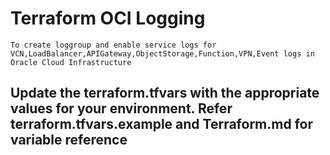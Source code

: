 
Terraform OCI Logging
=====================

`To create loggroup and enable service logs for VCN,LoadBalancer,APIGateway,ObjectStorage,Function,VPN,Event logs in Oracle Cloud Infrastructure`


Update the terraform.tfvars with the appropriate values for your environment. Refer terraform.tfvars.example and Terraform.md for variable reference
----------------------------------------------------------------------------

